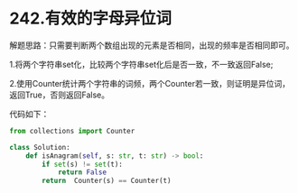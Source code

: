 # 242.有效的字母异位词

解题思路：只需要判断两个数组出现的元素是否相同，出现的频率是否相同即可。

1.将两个字符串set化，比较两个字符串set化后是否一致，不一致返回False;

2.使用Counter统计两个字符串的词频，两个Counter若一致，则证明是异位词，返回True，否则返回False。

代码如下：

```python
from collections import Counter

class Solution:
    def isAnagram(self, s: str, t: str) -> bool:
        if set(s) != set(t):
            return False
        return  Counter(s) == Counter(t)
```